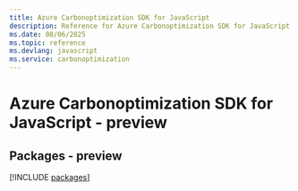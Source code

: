 ```yaml
---
title: Azure Carbonoptimization SDK for JavaScript
description: Reference for Azure Carbonoptimization SDK for JavaScript
ms.date: 08/06/2025
ms.topic: reference
ms.devlang: javascript
ms.service: carbonoptimization
---
```

# Azure Carbonoptimization SDK for JavaScript - preview
## Packages - preview
[!INCLUDE [packages](carbonoptimization-index.md)]
